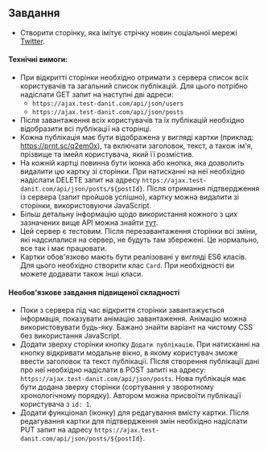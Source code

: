 ## Завдання

- Створити сторінку, яка імітує стрічку новин соціальної мережі [Twitter](https://twitter.com/).

#### Технічні вимоги:

 - При відкритті сторінки необхідно отримати з сервера список всіх користувачів та загальний список публікацій. Для цього потрібно надіслати GET запит на наступні дві адреси:
   - `https://ajax.test-danit.com/api/json/users`
   - `https://ajax.test-danit.com/api/json/posts`
 - Після завантаження всіх користувачів та їх публікацій необхідно відобразити всі публікації на сторінці.
 - Кожна публікація має бути відображена у вигляді картки (приклад: https://prnt.sc/q2em0x), та включати заголовок, текст, а також ім'я, прізвище та імейл користувача, який її розмістив.
 - На кожній картці повинна бути іконка або кнопка, яка дозволить видалити цю картку зі сторінки. При натисканні на неї необхідно надіслати DELETE запит на адресу `https://ajax.test-danit.com/api/json/posts/${postId}`. Після отримання підтвердження із сервера (запит пройшов успішно), картку можна видалити зі сторінки, використовуючи JavaScript.
 - Більш детальну інформацію щодо використання кожного з цих зазначених вище API можна знайти [тут](https://ajax.test-danit.com/api-pages/jsonplaceholder.html).
 - Цей сервер є тестовим. Після перезавантаження сторінки всі зміни, які надсилалися на сервер, не будуть там збережені. Це нормально, все так і має працювати.
 - Картки обов'язково мають бути реалізовані у вигляді ES6 класів. Для цього необхідно створити клас `Card`. При необхідності ви можете додавати також інші класи.

#### Необов'язкове завдання підвищеної складності

 - Поки з сервера під час відкриття сторінки завантажується інформація, показувати анімацію завантаження. Анімацію можна використовувати будь-яку. Бажано знайти варіант на чистому CSS без використання JavaScript.
 - Додати зверху сторінки кнопку `Додати публікацію`. При натисканні на кнопку відкривати модальне вікно, в якому користувач зможе ввести заголовок та текст публікації. Після створення публікації дані про неї необхідно надіслати в POST запиті на адресу:  `https://ajax.test-danit.com/api/json/posts`. Нова публікація має бути додана зверху сторінки (сортування у зворотному хронологічному порядку). Автором можна присвоїти публікації користувача з `id: 1`. 
 - Додати функціонал (іконку) для редагування вмісту картки. Після редагування картки для підтвердження змін необхідно надіслати PUT запит на адресу `https://ajax.test-danit.com/api/json/posts/${postId}`.
